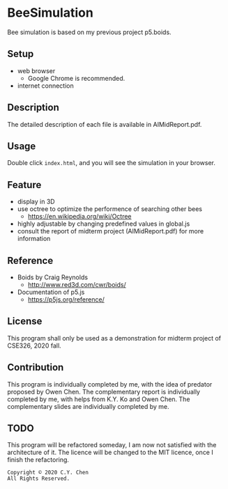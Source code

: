# BeeSimulation
Bee simulation is based on my previous project p5.boids.

## Setup
+ web browser
  + Google Chrome is recommended.
+ internet connection

## Description
The detailed description of each file is available in AIMidReport.pdf.

## Usage
Double click `index.html`, and you will see the simulation in your browser.

## Feature
+ display in 3D
+ use octree to optimize the performence of searching other bees
  + https://en.wikipedia.org/wiki/Octree
+ highly adjustable by changing predefined values in global.js
+ consult the report of midterm project (AIMidReport.pdf) for more information

## Reference
+ Boids by Craig Reynolds
  + http://www.red3d.com/cwr/boids/
+ Documentation of p5.js
  + https://p5js.org/reference/

## License
This program shall only be used as a demonstration for midterm project of CSE326, 2020 fall.

## Contribution
This program is individually completed by me, with the idea of predator proposed by Owen Chen.
The complementary report is individually completed by me, with helps from K.Y. Ko and Owen Chen.
The complementary slides are individually completed by me.

## TODO
This program will be refactored someday, I am now not satisfied with the architecture of it.
The licence will be changed to the MIT licence, once I finish the refactoring.

```
Copyright © 2020 C.Y. Chen
All Rights Reserved.
```
